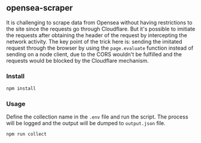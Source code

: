 ## opensea-scraper

It is challenging to scrape data from Opensea without having restrictions to the site since the requests go through Cloudflare. But it's possible to imitiate the requests after obtaining the header of the request by intercepting the network activity. The key point of the trick here is: sending the imitated request through the browser by using the `page.evaluate` function instead of sending on a node client, due to the CORS wouldn't be fulfilled and the requests would be blocked by the Cloudflare mechanism.

### Install

```bash
npm install
```

### Usage

Define the collection name in the `.env` file and run the script. The process will be logged and the output will be dumped to `output.json` file.

```bash
npm run collect
```
